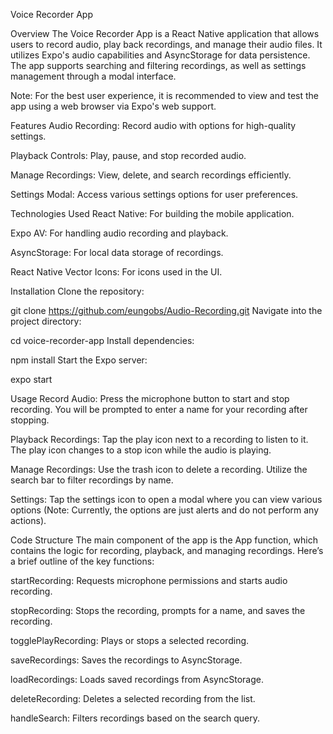 Voice Recorder App


Overview
The Voice Recorder App is a React Native application that allows users to record audio, play back recordings, and manage their audio files. It utilizes Expo's audio capabilities and AsyncStorage for data persistence. The app supports searching and filtering recordings, as well as settings management through a modal interface.

Note: For the best user experience, it is recommended to view and test the app using a web browser via Expo's web support.

Features
Audio Recording: Record audio with options for high-quality settings.

Playback Controls: Play, pause, and stop recorded audio.

Manage Recordings: View, delete, and search recordings efficiently.

Settings Modal: Access various settings options for user preferences.

Technologies Used
React Native: For building the mobile application.

Expo AV: For handling audio recording and playback.

AsyncStorage: For local data storage of recordings.

React Native Vector Icons: For icons used in the UI.

Installation
Clone the repository:

git clone https://github.com/eungobs/Audio-Recording.git
Navigate into the project directory:

cd voice-recorder-app
Install dependencies:

npm install
Start the Expo server:

expo start

Usage
Record Audio:
Press the microphone button to start and stop recording. You will be prompted to enter a name for your recording after stopping.

Playback Recordings:
Tap the play icon next to a recording to listen to it. The play icon changes to a stop icon while the audio is playing.

Manage Recordings:
Use the trash icon to delete a recording. Utilize the search bar to filter recordings by name.

Settings:
Tap the settings icon to open a modal where you can view various options (Note: Currently, the options are just alerts and do not perform any actions).

Code Structure
The main component of the app is the App function, which contains the logic for recording, playback, and managing recordings. Here’s a brief outline of the key functions:

startRecording: Requests microphone permissions and starts audio recording.

stopRecording: Stops the recording, prompts for a name, and saves the recording.

togglePlayRecording: Plays or stops a selected recording.

saveRecordings: Saves the recordings to AsyncStorage.

loadRecordings: Loads saved recordings from AsyncStorage.

deleteRecording: Deletes a selected recording from the list.

handleSearch: Filters recordings based on the search query.
